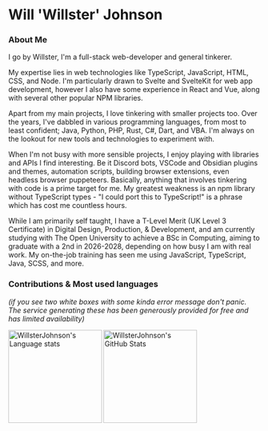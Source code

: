 # Will 'Willster' Johnson

### About Me

I go by Willster, I'm a full-stack web-developer and general tinkerer.

My expertise lies in web technologies like TypeScript, JavaScript, HTML, CSS, and Node. I'm particularly drawn to Svelte and SvelteKit for web app development, however I also have some experience in React and Vue, along with several other popular NPM libraries.

Apart from my main projects, I love tinkering with smaller projects too. Over the years, I've dabbled in various programming languages, from most to least confident; Java, Python, PHP, Rust, C#, Dart, and VBA. I'm always on the lookout for new tools and technologies to experiment with.

When I'm not busy with more sensible projects, I enjoy playing with libraries and APIs I find interesting. Be it Discord bots, VSCode and Obsidian plugins and themes, automation scripts, building browser extensions, even headless browser puppeteers. Basically, anything that involves tinkering with code is a prime target for me. My greatest weakness is an npm library without TypeScript types - "I could port this to TypeScript!" is a phrase which has cost me countless hours.

While I am primarily self taught, I have a T-Level Merit (UK Level 3 Certificate) in Digital Design, Production, & Development, and am currently studying with The Open University to achieve a BSc in Computing, aiming to graduate with a 2nd in 2026-2028, depending on how busy I am with real work. My on-the-job training has seen me using JavaScript, TypeScript, Java, SCSS, and more.

### Contributions & Most used languages

*(if you see two white boxes with some kinda error message don't panic. The service generating these has been generously provided for free and has limited availability)*

<img
	height="186.5"
	alt="WillsterJohnson's Language stats"
	src="https://github-readme-stats.vercel.app/api/top-langs/?username=WillsterJohnson&layout=compact&title_color=d92680&text_color=ff66b3&icon_color=d92680&border_color=d92680&bg_color=0f0008"
/>
<img
	height="186.5"
	alt="WillsterJohnson's GitHub Stats"
	src="https://github-readme-stats.vercel.app/api?username=WillsterJohnson&count_private=true&show_icons=true&title_color=d92680&text_color=ff66b3&icon_color=d92680&border_color=d92680&bg_color=0f0008"
/>
